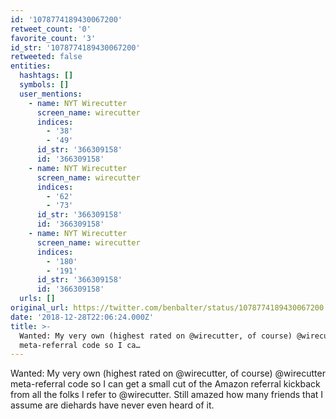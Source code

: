 ```yaml
---
id: '1078774189430067200'
retweet_count: '0'
favorite_count: '3'
id_str: '1078774189430067200'
retweeted: false
entities:
  hashtags: []
  symbols: []
  user_mentions:
    - name: NYT Wirecutter
      screen_name: wirecutter
      indices:
        - '38'
        - '49'
      id_str: '366309158'
      id: '366309158'
    - name: NYT Wirecutter
      screen_name: wirecutter
      indices:
        - '62'
        - '73'
      id_str: '366309158'
      id: '366309158'
    - name: NYT Wirecutter
      screen_name: wirecutter
      indices:
        - '180'
        - '191'
      id_str: '366309158'
      id: '366309158'
  urls: []
original_url: https://twitter.com/benbalter/status/1078774189430067200
date: '2018-12-28T22:06:24.000Z'
title: >-
  Wanted: My very own (highest rated on @wirecutter, of course) @wirecutter
  meta-referral code so I ca…
---
```


Wanted: My very own (highest rated on @wirecutter, of course) @wirecutter meta-referral code so I can get a small cut of the Amazon referral kickback from all the folks I refer to @wirecutter. Still amazed how many friends that I assume are diehards have never even heard of it.